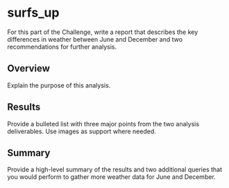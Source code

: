 # surfs_up
For this part of the Challenge, write a report that describes the key differences in weather between June and December and two recommendations for further analysis.
## Overview
Explain the purpose of this analysis.
## Results 
Provide a bulleted list with three major points from the two analysis deliverables. Use images as support where needed.
## Summary
Provide a high-level summary of the results and two additional queries that you would perform to gather more weather data for June and December.
